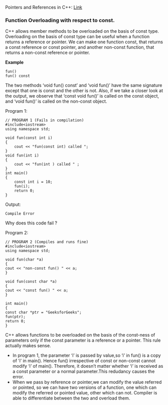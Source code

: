 Pointers and References in C++: [Link](https://github.com/TejasViswa/PIC10B_Disc1B_Disc2B/blob/main/Week_1/Pointers_and_memory.md) 

### Function Overloading with respect to const.
C++ allows member methods to be overloaded on the basis of const type. Overloading on the basis of const type can be useful when a function returns a reference or pointer.
We can make one function const, that returns a const reference or const pointer, and another non-const function, that returns a non-const reference or pointer.

**Example**
```
fun() 
fun() const 
```
The two methods ‘void fun() const’ and ‘void fun()’ have the same signature except that one is const and the other is not.
Also, if we take a closer look at the output, we observe that ‘const void fun()’ is called on the const object, and ‘void fun()’ is called on the non-const object.            

Program 1:
```
// PROGRAM 1 (Fails in compilation)
#include<iostream>
using namespace std;
 
void fun(const int i)
{
    cout << "fun(const int) called ";
}
void fun(int i)
{
    cout << "fun(int ) called " ;
}
int main()
{
    const int i = 10;
    fun(i);
    return 0;
}
```
Output:
```
Compile Error
```
Why does this code fail ?                 

Program 2:
```
// PROGRAM 2 (Compiles and runs fine)
#include<iostream>
using namespace std;
 
void fun(char *a)
{
cout << "non-const fun() " << a;
}
 
void fun(const char *a)
{
cout << "const fun() " << a;
}
 
int main()
{
const char *ptr = "GeeksforGeeks";
fun(ptr);
return 0;
}
```
C++ allows functions to be overloaded on the basis of the const-ness of parameters only if the const parameter is a reference or a pointer. 
This rule actually makes sense.           
- In program 1, the parameter ‘i’ is passed by value,so ‘i’ in fun() is a copy of ‘i’ in main(). Hence fun() irrespective of const or non-const cannot modify ‘i’ of main().
Therefore, it doesn’t matter whether ‘i’ is received as a const parameter or a normal parameter.This redudancy causes the error.                
- When we pass by reference or pointer,we can modify the value referred or pointed, so we can have two versions of a function,
one which can modify the referred or pointed value, other which can not. Compiler is able to differentiate between the two and overload them.
